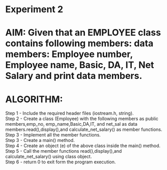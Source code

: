 #             Experiment 2
# AIM: Given that an EMPLOYEE class contains following members: data members: Employee number, Employee name, Basic, DA, IT, Net Salary and print data members.

# ALGORITHM:
 Step 1 - Include the required header files (iostream.h, string).\
 Step 2 - Create a class (Employee) with the following members as public members,emp_no, emp_name,Basic,DA,IT, and net_sal as data members.read(),display(),and               calculate_net_salary() as member functions.\
 Step 3 - Implement all the member functions.\
 Step 3 - Create a main() method.\
 Step 4 - Create an object (e) of the above class inside the main() method.\
 Step 5 - Call the member functions read(),display(),and calculate_net_salary() using class object.\
 Step 6 - return 0 to exit form the program execution.
